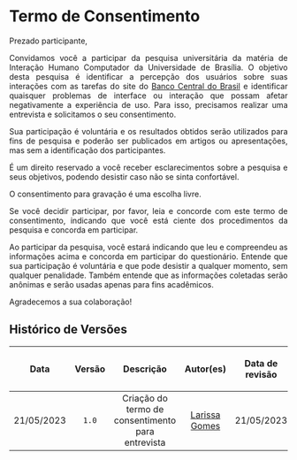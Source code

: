 <div class="body">

# Termo de Consentimento

<div align="justify">

Prezado participante,

Convidamos você a participar da pesquisa universitária da matéria de Interação Humano Computador da Universidade de Brasília. O objetivo desta pesquisa é identificar a percepção dos usuários sobre suas interações com as tarefas do site do <a href="https://www.bcb.gov.br/">Banco Central do Brasil</a> e identificar quaisquer problemas de interface ou interação que possam afetar negativamente a experiência de uso. Para isso, precisamos realizar uma entrevista e solicitamos o seu consentimento.

Sua participação é voluntária e os resultados obtidos serão utilizados para fins de pesquisa e poderão ser publicados em artigos ou apresentações, mas sem a identificação dos participantes.

É um direito reservado a você receber esclarecimentos sobre a pesquisa e seus objetivos, podendo desistir caso não se sinta confortável.

O consentimento para gravação é uma escolha livre.

Se você decidir participar, por favor, leia e concorde com este termo de consentimento, indicando que você está ciente dos procedimentos da pesquisa e concorda em participar.

Ao participar da pesquisa, você estará indicando que leu e compreendeu as informações acima e concorda em participar do questionário. Entende que sua participação é voluntária e que pode desistir a qualquer momento, sem qualquer penalidade. Também entende que as informações coletadas serão anônimas e serão usadas apenas para fins acadêmicos.

Agradecemos a sua colaboração!
</div>

## Histórico de Versões

| <p align="center">Data</p> | <p align="center">Versão</p> | <p align="center">Descrição</p> | <p align="center">Autor(es)</p> | <p align="center">Data de revisão</p> | <p align="center">Revisor(es)</p> |
| :--:       | :----: | :-------: | :---: | :-------------: | :-----: |
| 21/05/2023 | `1.0`  | Criação do termo de consentimento para entrevista | [Larissa Gomes](https://github.com/larigs)  |    21/05/2023    | [Giovanni Alvissus](https://github.com/giovanni1106) |

</div>
